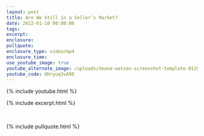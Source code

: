 ```yaml
---
layout: post
title: Are We Still in a Seller’s Market?
date: 2022-01-10 00:00:00
tags:
excerpt:
enclosure:
pullquote:
enclosure_type: video/mp4
enclosure_time:
use_youtube_image: true
youtube_alternate_image: /uploads/deana-watson-screenshot-template-0110-yt.jpg
youtube_code: OHryuq3vA90
---
```

{% include youtube.html %}

{% include excerpt.html %}

&nbsp;

{% include pullquote.html %}

